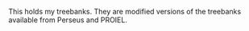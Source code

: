 This holds my treebanks. They are modified versions of the treebanks available from Perseus and PROIEL.
